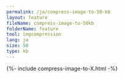 ```yaml
---
permalink: /ja/compress-image-to-50-kb
layout: feature
fileName: compress-image-to-50kb
folderName: feature
tool: imgcompression
lang: ja
size: 50
type: kb
---
```


{%- include compress-image-to-X.html -%}
